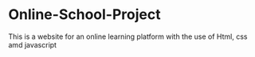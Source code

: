 # Online-School-Project
This is a website for an online learning platform with the use of Html, css amd javascript
